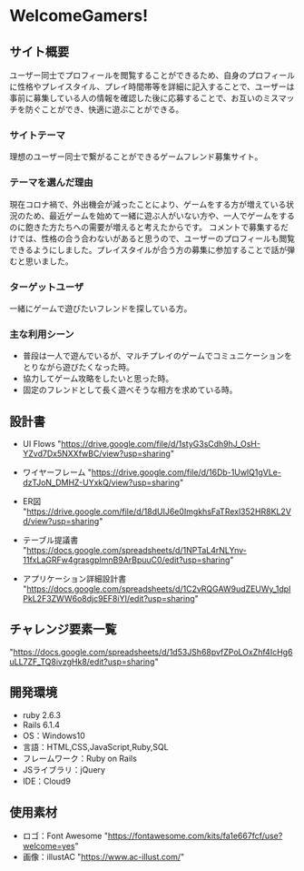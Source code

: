 # WelcomeGamers!

## サイト概要
ユーザー同士でプロフィールを閲覧することができるため、自身のプロフィールに性格やプレイスタイル、プレイ時間帯等を詳細に記入することで、ユーザーは事前に募集している人の情報を確認した後に応募することで、お互いのミスマッチを防ぐことができ、快適に遊ぶことができる。

### サイトテーマ
理想のユーザー同士で繋がることができるゲームフレンド募集サイト。

### テーマを選んだ理由
現在コロナ禍で、外出機会が減ったことにより、ゲームをする方が増えている状況のため、最近ゲームを始めて一緒に遊ぶ人がいない方や、一人でゲームをするのに飽きた方たちへの需要が増えると考えたからです。
コメントで募集するだけでは、性格の合う合わないがあると思うので、ユーザーのプロフィールも閲覧できるようにしました。プレイスタイルが合う方の募集に参加することで話が弾むと思いました。

### ターゲットユーザ
一緒にゲームで遊びたいフレンドを探している方。

### 主な利用シーン
- 普段は一人で遊んでいるが、マルチプレイのゲームでコミュニケーションをとりながら遊びたくなった時。
- 協力してゲーム攻略をしたいと思った時。
- 固定のフレンドとして長く遊べそうな相方を求めている時。

## 設計書
- UI Flows
"https://drive.google.com/file/d/1styG3sCdh9hJ_OsH-YZvd7Dx5NXXfwBC/view?usp=sharing"

- ワイヤーフレーム
"https://drive.google.com/file/d/16Db-1UwlQ1gVLe-dzTJoN_DMHZ-UYxkQ/view?usp=sharing"

- ER図
"https://drive.google.com/file/d/18dUIJ6e0ImgkhsFaTRexl352HR8KL2Vd/view?usp=sharing"

- テーブル提議書
"https://docs.google.com/spreadsheets/d/1NPTaL4rNLYnv-11fxLaGRFw4grasgpImnB9ArBpuuC0/edit?usp=sharing"

- アプリケーション詳細設計書
"https://docs.google.com/spreadsheets/d/1C2vRQGAW9udZEUWy_1dpIPkL2F3ZWW6o8djc9EF8iYI/edit?usp=sharing"

## チャレンジ要素一覧
"https://docs.google.com/spreadsheets/d/1d53JSh68pvfZPoLOxZhf4IcHg6uLL7ZF_TQ8ivzgHk8/edit?usp=sharing"

## 開発環境
- ruby 2.6.3
- Rails 6.1.4
- OS：Windows10
- 言語：HTML,CSS,JavaScript,Ruby,SQL
- フレームワーク：Ruby on Rails
- JSライブラリ：jQuery
- IDE：Cloud9

## 使用素材
- ロゴ：Font Awesome "https://fontawesome.com/kits/fa1e667fcf/use?welcome=yes"
- 画像：illustAC "https://www.ac-illust.com/"